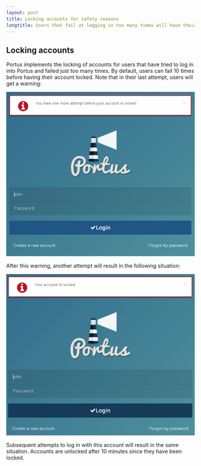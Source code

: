 ```yaml
---
layout: post
title: Locking accounts for safety reasons
longtitle: Users that fail at logging in too many times will have their account locked
---
```


## Locking accounts

Portus implements the locking of accounts for users that have tried to log in
into Portus and failed just too many times. By default, users can fail 10
times before having their account locked. Note that in their last attempt,
users will get a warning:

![Warning](/build/images/docs/locking-warning.png)

After this warning, another attempt will result in the following situation:

![Locked](/build/images/docs/locked.png)

Subsequent attempts to log in with this account will result in the same
situation. Accounts are unlocked after 10 minutes since they have been locked.
